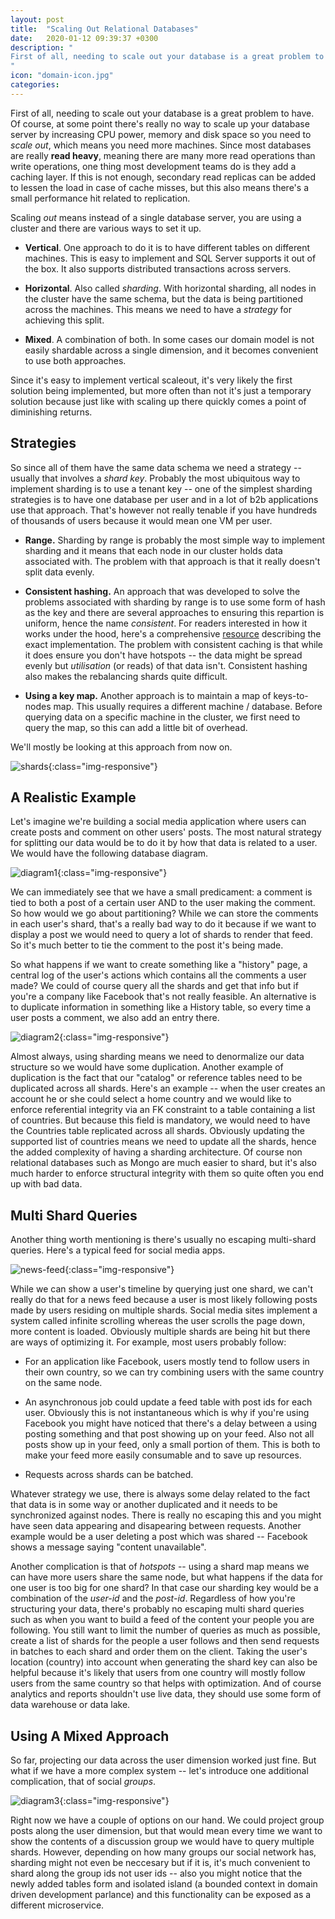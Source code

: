 ```yaml
---
layout: post
title:  "Scaling Out Relational Databases"
date:   2020-01-12 09:39:37 +0300
description: "
First of all, needing to scale out your database is a great problem to have because if your company have gotten to this point it's definitely doing something right. At some point there's really no way to scale up by increasing CPU power, memory and disk space you are forced to scale out meaning you need more machines to handle the database load. Of course, once you've moved various portions of your database to different machines, you get into several complications.
"
icon: "domain-icon.jpg"
categories:
---
```

First of all, needing to scale out your database is a great problem to have. Of course, at some point there's really no way to scale up your database server by increasing CPU power, memory and disk space so you need to *scale out*, which means you need more machines. Since most databases are really **read heavy**, meaning there are many more read operations than write operations, one thing most development teams do is they add a caching layer. If this is not enough, secondary read replicas can be added to lessen the load in case of cache misses, but this also means there's a small performance hit related to replication.

Scaling *out* means instead of a single database server, you are using a cluster and there are various ways to set it up.

* **Vertical**. One approach to do it is to have different tables on different machines. This is easy to implement and SQL Server supports it out of the box. It also supports distributed transactions across servers.

* **Horizontal**. Also called *sharding*. With horizontal sharding, all nodes in the cluster have the same schema, but the data is being partitioned across the machines. This means we need to have a *strategy* for achieving this split.

* **Mixed**. A combination of both. In some cases our domain model is not easily shardable across a single dimension, and it becomes convenient to use both approaches.

Since it's easy to implement vertical scaleout, it's very likely the first solution being implemented, but more often than not it's just a temporary solution because just like with scaling up there quickly comes a point of diminishing returns.

## Strategies
So since all of them have the same data schema we need a strategy -- usually that involves a *shard key*. Probably the most ubiquitous way to implement sharding is to use a tenant key -- one of the simplest sharding strategies is to have one database per user and in a lot of b2b applications use that approach. That's however not really tenable if you have hundreds of thousands of users because it would mean one VM per user. 

* **Range.** Sharding by range is probably the most simple way to implement sharding and it means that each node in our cluster holds data associated with. The problem with that approach is that it really doesn't split data evenly.
 
* **Consistent hashing.** An approach that was developed to solve the problems associated with sharding by range is to use some form of hash as the key and there are several approaches to ensuring this repartion is uniform, hence the name *consistent*. For readers interested in how it works under the hood, here's a comprehensive [resource]() describing the exact implementation. The problem with consistent caching is that while it does ensure you don't have hotspots -- the data might be spread evenly but *utilisation* (or reads) of that data isn't. Consistent hashing also makes the rebalancing shards quite difficult.

* **Using a key map.** Another approach is to maintain a map of keys-to-nodes map. This usually requires a different machine / database. Before querying data on a specific machine in the cluster, we first need to query the map, so this can add a little bit of overhead.

We'll mostly be looking at this approach from now on.

![shards](/images/scaling-sql/cluster.png){:class="img-responsive"}

## A Realistic Example
Let's imagine we're building a social media application where users can create posts and comment on other users' posts. The most natural strategy for splitting our data would be to do it by how that data is related to a user. We would have the following database diagram.

![diagram1](/images/scaling-sql/diag1.png){:class="img-responsive"}

We can immediately see that we have a small predicament: a comment is tied to both a post of a certain user AND to the user making the comment. So how would we go about partitioning? While we can store the comments in each user's shard, that's a really bad way to do it because if we want to display a post we would need to query a lot of shards to render that feed. So it's much better to tie the comment to the post it's being made.

So what happens if we want to create something like a "history" page, a central log of the user's actions which contains all the comments a user made? We could of course query all the shards and get that info but if you're a company like Facebook that's not really feasible. An alternative is to duplicate information in something like a History table, so every time a user posts a comment, we also add an entry there.

![diagram2](/images/scaling-sql/diag2.png){:class="img-responsive"}

Almost always, using sharding means we need to denormalize our data structure so we would have some duplication. Another example of duplication is the fact that our "catalog" or reference tables need to be duplicated across all shards. Here's an example -- when the user creates an account he or she could select a home country and we would like to enforce referential integrity via an FK constraint to a table containing a list of countries. But because this field is mandatory, we would need to have the Countries table replicated across all shards. Obviously updating the supported list of countries means we need to update all the shards, hence the added complexity of having a sharding architecture. Of course non relational databases such as Mongo are much easier to shard, but it's also much harder to enforce structural integrity with them so quite often you end up with bad data.

## Multi Shard Queries
Another thing worth mentioning is there's usually no escaping  multi-shard queries. Here's a typical feed for social media apps. 

![news-feed](/images/scaling-sql/feed.png){:class="img-responsive"}

While we can show a user's timeline by querying just one shard, we can't really do that for a news feed because a user is most likely following posts made by users residing on multiple shards. Social media sites implement a system called infinite scrolling whereas the user scrolls the page down, more content is loaded. Obviously multiple shards are being hit but there are ways of optimizing it. For example, most users probably follow:

* For an application like Facebook, users mostly tend to follow users in their own country, so we can try combining users with the same country on the same node.
  
* An asynchronous job could update a feed table with post ids for each user. Obviously this is not instantaneous which is why if you're using Facebook you might have noticed that there's a delay between a using posting something and that post showing up on your feed. Also not all posts show up in your feed, only a small portion of them. This is both to make your feed more easily consumable and to save up resources.

* Requests across shards can be batched.

Whatever strategy we use, there is always some delay related to the fact that data is in some way or another duplicated and it needs to be synchronized against nodes. There is really no escaping this and you might have seen data appearing and disapearing between requests. Another example would be a user deleting a post which was shared -- Facebook shows a message saying "content unavailable".

Another complication is that of *hotspots* -- using a shard map means we can have more users share the same node, but what happens if the data for one user is too big for one shard? In that case our sharding key would be a combination of the *user-id* and the *post-id*. Regardless of how you're structuring your data, there's probably no escaping multi shard queries such as when you want to build a feed of the content your people you are following. You still want to limit the number of queries as much as possible, create a list of shards for the people a user follows and then send requests in batches to each shard and order them on the client. Taking the user's location (country) into account when generating the shard key can also be helpful because it's likely that users from one country will mostly follow users from the same country so that helps with optimization. And of course analytics and reports shouldn't use live data, they should use some form of data warehouse or data lake.

## Using A Mixed Approach
So far, projecting our data across the user dimension worked just fine. But what if we have a more complex system -- let's introduce one additional complication, that of social *groups*.

![diagram3](/images/scaling-sql/diag3.png){:class="img-responsive"}

Right now we have a couple of options on our hand. We could project group posts along the user dimension, but that would mean every time we want to show the contents of a discussion group we would have to query multiple shards. However, depending on how many groups our social network has, sharding might not even be neccesary but if it is, it's much convenient to shard along the group ids not user ids -- also you might notice that the newly added tables form and isolated island (a bounded context in domain driven development parlance) and this functionality can be exposed as a different microservice.